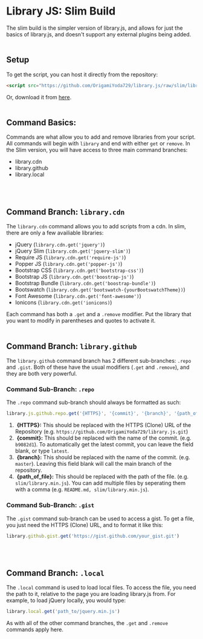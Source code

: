 
# Library JS: Slim Build
The slim build is the simpler version of library.js, and allows for just the basics of library.js, and doesn't support any external plugins being added.
<br />
<br />

## Setup
To get the script, you can host it directly from the repository:
```html
<script src="https://github.com/OrigamiYoda729/library.js/raw/slim/library.min.js"></script>
```
 Or, download it from [here](https://raw.githubusercontent.com/origamiyoda729/library.js/master/slim/library.min.js).
<br />
<br />

## Command Basics:
Commands are what allow you to add and remove libraries from your script. All commands will begin with `library` and end with either `get` or `remove`. In the Slim version, you will have access to three main command branches:
- library.cdn
- library.github
- library.local
<br />
<br />

## Command Branch: `library.cdn`
The  `library.cdn` command allows you to add scripts from a cdn. In slim, there are only a few availiable libraries:
- jQuery (`library.cdn.get('jquery')`)
- jQuery Slim (`library.cdn.get('jquery-slim')`)
- Require JS (`library.cdn.get('require-js')`)
- Popper JS (`library.cdn.get('popper-js')`)
- Bootstrap CSS (`library.cdn.get('bootstrap-css')`)
- Bootstrap JS (`library.cdn.get('boostrap-js')`)
- Bootstrap Bundle (`library.cdn.get('boostrap-bundle')`)
- Bootswatch (`library.cdn.get('bootswatch-{yourBootswatchTheme})`)
- Font Awesome (`library.cdn.get('font-awesome')`)
- Ionicons (`library.cdn.get('ionicons)`)

Each command has both a `.get` and a `.remove` modifier. Put the library that you want to modify in parentheses and quotes to activate it.
<br />
<br />

## Command Branch: `library.github`
The `library.github` command branch has 2 different sub-branches: `.repo` and `.gist`. Both of these have the usual modifiers (`.get` and `.remove`), and they are both very powerful.

### Command Sub-Branch: `.repo`
The `.repo` command sub-branch should always be formatted as such: 
```javascript
library.js.github.repo.get('{HTTPS}', '{commit}', '{branch}', '{path_of_file}, {path_of_second_file}')
```
1.  &nbsp;**{HTTPS}:** This should be replaced with the HTTPS (Clone) URL of the Repository (e.g. `https://github.com/OrigamiYoda729/library.js.git`)
2.  &nbsp;**{commit}:** This should be replaced with the name of the commit. (e.g. `b9082d1`). To automatically get the latest commit, you can leave the field blank, or type `latest`.
3. &nbsp;**{branch}:**   This should be replaced with the name of the commit. (e.g. `master`). Leaving this field blank will call the main branch of the repository.
4.  &nbsp;**{path_of_file}:** This should be replaced with the path of the file. (e.g. `slim/library.min.js`). You can add multiple files by seperating them with a comma (e.g. `README.md, slim/library.min.js`).

### Command Sub-Branch: `.gist`

The `.gist` command sub-branch can be used to access a gist. To get a file, you just need the HTTPS (Clone) URL, and to format it like this:
```javascript
library.github.gist.get('https://gist.github.com/your_gist.git')
```
<br />
<br />

## Command Branch: `.local`
The `.local` command is used to load local files. To access the file, you need the path to it, relative to the page you are loading library.js from. For example, to load jQuery locally, you would type:
```javascript
library.local.get('path_to/jquery.min.js')
```
As with all of the other command branches, the `.get` and `.remove` commands apply here.